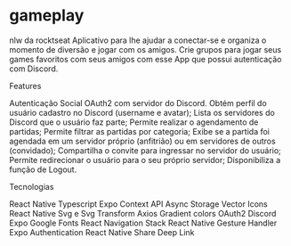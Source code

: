 # gameplay
nlw da rocktseat 
Aplicativo para lhe ajudar a conectar-se e organiza o momento de diversão e jogar com os amigos. Crie grupos para jogar seus games favoritos com seus amigos com esse App que possui autenticação com Discord.

Features

Autenticação Social OAuth2 com servidor do Discord.
 Obtém perfil do usuário cadastro no Discord (username e avatar);
 Lista os servidores do Discord que o usuário faz parte;
 Permite realizar o agendamento de partidas;
 Permite filtrar as partidas por categoria;
 Exibe se a partida foi agendada em um servidor próprio (anfitrião) ou em servidores de outros (convidado);
 Compartilha o convite para ingressar no servidor do usuário;
 Permite redirecionar o usuário para o seu próprio servidor;
 Disponibiliza a função de Logout.
 
 Tecnologias
 
 React Native
 Typescript
 Expo
 Context API
 Async Storage
 Vector Icons
 React Native Svg e Svg Transform
 Axios
 Gradient colors
 OAuth2 Discord
 Expo Google Fonts
 React Navigation Stack
 React Native Gesture Handler
 Expo Authentication
 React Native Share
 Deep Link
